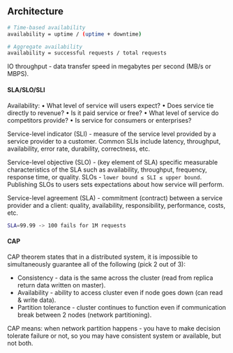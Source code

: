Architecture
-

````sh
# Time-based availability
availability = uptime / (uptime + downtime)

# Aggregate availability
availability = successful requests / total requests
````

IO throughput - data transfer speed in megabytes per second (MB/s or MBPS).

#### SLA/SLO/SLI

Availability:
• What level of service will users expect?
• Does service tie directly to revenue?
• Is it paid service or free?
• What level of service do competitors provide?
• Is service for consumers or enterprises?

Service-level indicator (SLI) - measure of the service level provided by a service provider to a customer.
Common SLIs include latency, throughput, availability, error rate, durability, correctness, etc.

Service-level objective (SLO) - (key element of SLA) specific measurable characteristics
of the SLA such as availability, throughput, frequency, response time, or quality.
SLOs - `lower bound ≤ SLI ≤ upper bound`.
Publishing SLOs to users sets expectations about how service will perform.

Service-level agreement (SLA) - commitment (contract) between a service provider and a client:
quality, availability, responsibility, performance, costs, etc.

````sh
SLA=99.99 -> 100 fails for 1M requests
````

#### CAP

CAP theorem states that in a distributed system,
it is impossible to simultaneously guarantee all of the following (pick 2 out of 3):
* Consistency - data is the same across the cluster (read from replica return data written on master).
* Availability - ability to access cluster even if node goes down (can read & write data).
* Partition tolerance - cluster continues to function even if communication break between 2 nodes (network partitioning).

CAP means: when network partition happens - you have to make decision tolerate failure or not,
so you may have consistent system or available, but not both.
